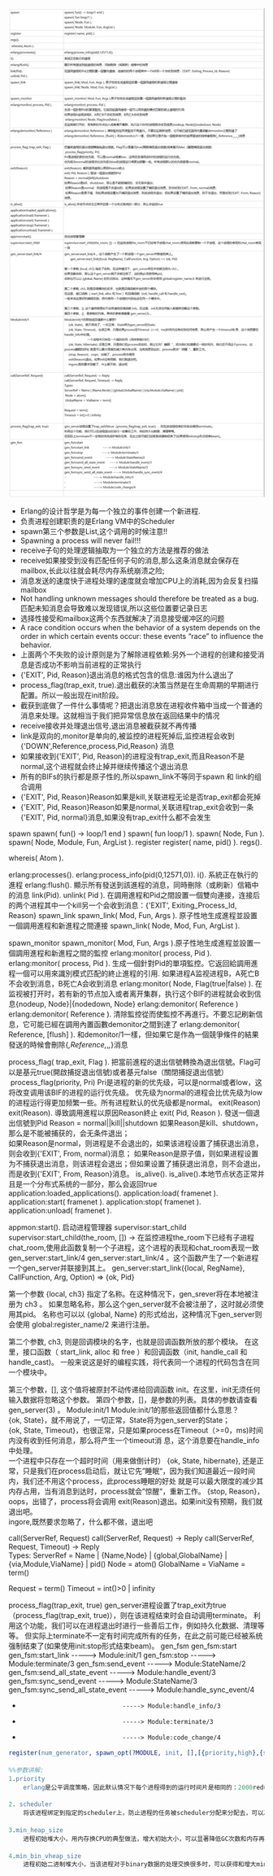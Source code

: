 ![](../../images/screenshot_1534592012634.png)


* Erlang的设计哲学是为每一个独立的事件创建一个新进程.
* 负责进程创建职责的是Erlang VM中的Scheduler
* spawn第三个参数是List,这个调用的时候注意!!
* Spawning a process will never fail!!!
* receive子句的处理逻辑抽取为一个独立的方法是推荐的做法
* receive如果接受到没有匹配任何子句的消息,那么这条消息就会保存在mailbox,长此以往就会耗尽内存系统崩溃之险;
* 消息发送的速度快于进程处理的速度就会增加CPU上的消耗,因为会反复扫描mailbox
* Not handling unknown messages should therefore be treated as a bug. 匹配未知消息会导致难以发现错误,所以这些位置要记录日志
* 选择性接受和mailbox这两个东西就解决了消息接受缓冲区的问题
* A race condition occurs when the behavior of a system depends on the order in which certain events occur: these events “race” to influence the behavior.
* 上面两个不失败的设计原则是为了解除进程依赖:另外一个进程的创建和接受消息是否成功不影响当前进程的正常执行
* {'EXIT', Pid, Reason}退出消息的格式包含的信息:谁因为什么退出了
* process_flag(trap_exit, true).退出截获的决策当然是在生命周期的早期进行配置。所以一般出现在init阶段。
* 截获到底做了一件什么事情呢？把退出消息放在进程收件箱中当成一个普通的消息来处理。这就相当于我们把异常信息放在返回结果中的情况
* receive接收并处理退出信号,退出消息被截获就不再传播
* link是双向的,monitor是单向的,被监控的进程死掉后,监控进程会收到 {'DOWN',Reference,process,Pid,Reason} 消息
* 如果接收到{'EXIT', Pid, Reason}的进程没有trap_exit,而且Reason不是normal,这个进程就会终止掉并继续传播这个退出消息
* 所有的BIFs的执行都是原子性的,所以spawn_link不等同于spawn 和 link的组合调用
* {'EXIT', Pid, Reason}Reason如果是kill,关联进程无论是否trap_exit都会死掉
* {'EXIT', Pid, Reason}Reason如果是normal,关联进程trap_exit会收到一条{'EXIT', Pid, normal}消息,如果没有trap_exit什么都不会发生

spawn
spawn( fun() -> loop/1 end )
spawn( fun loop/1 ). 
spawn( Node, Fun ).  
spawn( Node, Module, Fun, ArgList ). 
register
register( name, pid() ). 
regs().

 whereis( Atom ). 

erlang:processes(). 
erlang:process_info(pid(0,12571,0)). 
i().
系統正在執行的進程
erlang:flush(). 
顯示所有發送到該進程的消息，同時刪除（或刷新）信箱中的消息
link(Pid). 
unlink( Pid ).
在調用進程和Pid之間設置一個雙向連接，连接后的两个进程其中一个kill另一个会收到消息：{'EXIT', Exiting_Process_Id, Reason} 
spawn_link
spawn_link( Mod, Fun, Args ). 原子性地生成進程並設置一個調用進程和新進程之間連接 
spawn_link( Node, Mod, Fun, ArgList ). 

spawn_monitor
spawn_monitor( Mod, Fun, Args ).原子性地生成進程並設置一個調用進程和新進程之間的監控 
erlang:monitor( process, Pid ).
erlang:monitor( process, Pid ). 
生成一個針對Pid的單項監控。它返回給調用進程一個可以用來識別模式匹配的終止進程的引用. 
如果进程A监视进程B，A死亡B不会收到消息，B死亡A会收到消息 
 erlang:monitor( Node, Flag(true|false) ). 
在监视被打开时，若有新的节点加入或者离开集群，执行这个BIF的进程就会收到信息{nodeup, Node}|{nodedown, Node} 
erlang:demonitor( Reference )
erlang:demonitor( Reference ). 清除監控從而使監控不再進行。不要忘記刷新信息，它可能已經在調用內置函數demonitor之間到達了 
erlang:demonitor( Reference, [flush] ). 和demonitor/1一樣，但如果它是作為一個競爭條件的結果發送的時候會刪除{_,Reference,_,_,_}消息 

process_flag( trap_exit, Flag ).
把當前進程的退出信號轉換為退出信號。Flag可以是基元true(開啟捕捉退出信號)或者基元false（關閉捕捉退出信號） 
 process_flag(priority, Pri) 
Pri是进程的新的优先级，可以是normal或者low，这将改变调用该BIF的进程的运行优先级。
优先级为normal的进程会比优先级为low的进程运行得更加频繁一些。所有进程默认的优先级都是normal。 
exit(Reason)
exit(Reason). 導致調用進程以原因Reason終止 
exit( Pid, Reason ). 發送一個退出信號到Pid 
Reason = normal||kill||shutdown 
如果Reason是kill、shutdown，那么是不能被捕获的，会无条件退出；  
 如果Reason是normal，则进程是不会退出的，如果该进程设置了捕获退出消息，则会收到{'EXIT', From, normal}消息； 
 如果Reason是原子值，则如果进程设置为不捕获退出消息，则该进程会退出；但如果设置了捕获退出消息，则不会退出，而是收到{'EXIT', From, Reason}消息。 
is_alive().
is_alive().本地节点状态正常并且是一个分布式系统的一部分，那么会返回true
application:loaded_applications(). 
application:load( framenet ). 
application:start( framenet ). 
application:stop( framenet ). 
application:unload( framenet ). 

appmon:start(). 
启动进程管理器 
supervisor:start_child
supervisor:start_child(the_room, []) -> 在监控进程the_room下已经有子进程chat_room,使用此函数复制一个子进程，这个进程的表现和chat_room表现一致
gen_server:start_link/4
gen_server:start_link/4 。这个函数产生了一个新进程一个gen_server并联接到其上。 
       gen_server:start_link({local, RegName}, CallFunction, Arg, Option) => {ok, Pid}   

第一个参数 {local, ch3} 指定了名称。在这种情况下，gen_srever将在本地被注册为 ch3 。 
如果忽略名称，那么这个gen_server就不会被注册了，这时就必须使用其pid。
名称也可以以 {global, Name} 的形式给出，这种情况下gen_server则会使用 global:register_name/2 来进行注册。 

第二个参数, ch3, 则是回调模块的名字，也就是回调函数所放的那个模块。 
在这里，接口函数（ start_link, alloc 和 free ）和回调函数（init, handle_call 和 handle_cast)。
一般来说这是好的编程实践，将代表同一个进程的代码包含在同一个模块中。 

第三个参数，[], 这个值将被原封不动传递给回调函数 init。在这里，init无须任何输入数据将忽略这个参数。 
第四个参数，[]，是参数的列表。具体的参数请查看 gen_server(3) 。
Module:init/1
Module:init/1的那些返回值都什么意思？  
     {ok, State}，就不用说了，一切正常，State将为gen_server的State；  
     {ok, State, Timeout}，也很正常，只是如果process在Timeout（>=0，ms)时间内没有收到任何消息，那么将产生一个timeout消 息，这个消息要在handle_info中处理。  
                           一个进程中只存在一个超时时间（用来做倒计时） 
     {ok, State, hibernate}, 还是正常，只是我们在process启动后，就让它先”睡眠“，因为我们知道最近一段时间内，我们还不用这个process，此process睡眠的好处 就是可以最大限度的减少其内存占用，当有消息到达时，process就会”惊醒“，重新工作。 
     {stop, Reason}，oops，出错了，process将会调用 
     exit(Reason)退出。如果init没有预期，我们就退出吧。  
     ingore,既然要求忽略了，什么都不做，退出吧 

call(ServerRef, Request)
call(ServerRef, Request) -> Reply 
call(ServerRef, Request, Timeout) -> Reply  
Types: 
ServerRef = Name | {Name,Node} | {global,GlobalName} | {via,Module,ViaName} | pid() 
 Node = atom() 
 GlobalName = ViaName = term() 
 
Request = term() 
Timeout = int()>0 | infinity 

process_flag(trap_exit, true)
gen_server进程设置了trap_exit为true（process_flag(trap_exit, true)），则在该进程结束时会自动调用terminate。
利用这个功能，我们可以在进程退出时进行一些善后工作，例如持久化数据、清理等等。
但实际上terminate不一定有时间完成所有的任务，在此之前可能已经被系统强制结束了(如果使用init:stop形式结束beam)。
gen_fsm
gen_fsm:start
gen_fsm:start_link                -----> Module:init/1
gen_fsm:stop                      -----> Module:terminate/3
gen_fsm:send_event                -----> Module:StateName/2
gen_fsm:send_all_state_event      -----> Module:handle_event/3
gen_fsm:sync_send_event           -----> Module:StateName/3
gen_fsm:sync_send_all_state_event -----> Module:handle_sync_event/4
-                                 -----> Module:handle_info/3
-                                 -----> Module:terminate/3
-                                 -----> Module:code_change/4


```erlang
register(num_generator, spawn_opt(?MODULE, init, [],[{priority,high},{scheduler,0},{min_heap_size, 65536 * 2},{min_bin_vheap_size,65536 * 2}])).

%%参数讲解:
1.priority 
	erlang是公平调度策略，因此默认情况下每个进程得到的运行时间片是相同的：2000reductions,但是对于我们的应用场景来说，这个进程应该是优先级较高的，需要得到更多的调度，因此设置为high,还可以设置为max,但是max是系统进程的预留优先级，用high即可

2. scheduler 
	将该进程绑定到指定的scheduler上，防止进程的任务被scheduler分配来分配去，可以减少CPU调用,注意这个和+sbt db是不同的，+sbt db是防治调度器的任务队列在CPU线程间跃迁，scheduler是为了防止进程在时间片切换过程中被分配给其它的调度器

3.min_heap_size
	进程初始堆大小，用内存换CPU的典型做法，增大初始大小，可以显著降低GC次数和内存再分配次数

4.min_bin_vheap_size
	进程初始二进制堆大小，当该进程对于binary数据的处理交换很多时，可以获得和增大min_heap_size一样的效果
```
